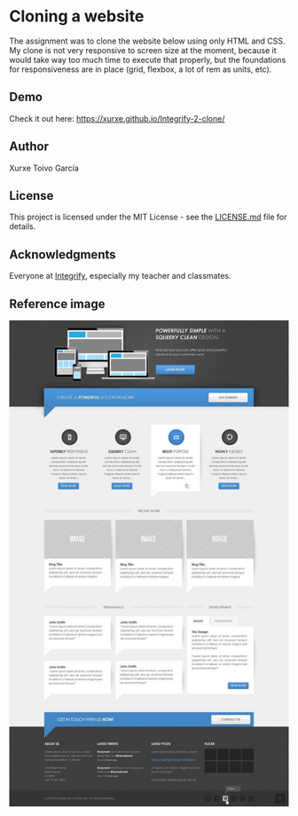 # Cloning a website

The assignment was to clone the website below using only HTML and CSS. My clone is not very responsive to screen size at the moment, because it would take way too much time to execute that properly, but the foundations for responsiveness are in place (grid, flexbox, a lot of rem as units, etc).

## Demo

Check it out here: https://xurxe.github.io/Integrify-2-clone/ 

## Author

Xurxe Toivo García

## License

This project is licensed under the MIT License - see the [LICENSE.md](LICENSE.md) file for details.

## Acknowledgments

Everyone at [Integrify](https://github.com/Integrify-Finland), especially my teacher and classmates.

## Reference image

![alt text](./assets/assignment-2.jpg "The model we had to follow")